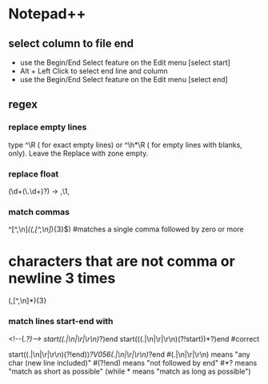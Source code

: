 # Notepad++

## select column to file end
- use the Begin/End Select feature on the Edit menu [select start]
- Alt + Left Click to select end line and column
- use the Begin/End Select feature on the Edit menu [select end]

## regex
### replace empty lines
<text>
type ^\R ( for exact empty lines) or
^\h*\R ( for empty lines with blanks, only).
Leave the Replace with zone empty.
</text>

### replace float
<text>
(\d+(\.\d+)?) -> ,\1,
</text>

### match commas
  ^[^,\n]*((,[^,\n]*){3}$)
  #matches a single comma followed by zero or more
  #  characters that are not comma or newline 3 times
  (,[^,\n]*){3}

### match lines start-end with
  <\!\-\-(.*?)\-\->
  start((.|\n|\r|\r\n)*?)end
  start(((.|\n|\r|\r\n)(?!start))*?)end #correct

  start((.|\n|\r|\r\n)(?!end))*?V056(.|\n|\r|\r\n)*?end
  #(.|\n|\r|\r\n) means "any char (new line included)"
  #(?!end) means "not followed by end"
  #*? means "match as short as possible" (while * means "match as long as possible")
